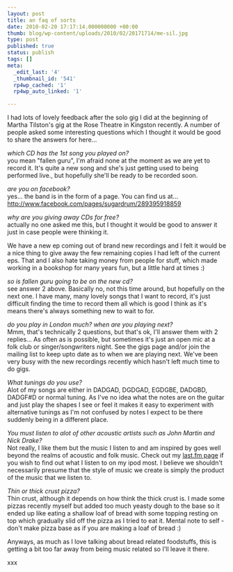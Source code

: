 ```yaml
---
layout: post
title: an faq of sorts
date: 2010-02-20 17:17:14.000000000 +00:00
thumb: blog/wp-content/uploads/2010/02/20171714/me-sil.jpg
type: post
published: true
status: publish
tags: []
meta:
  _edit_last: '4'
  _thumbnail_id: '541'
  rp4wp_cached: '1'
  rp4wp_auto_linked: '1'

---
```

<p>I had lots of lovely feedback after the solo gig I did at the beginning  of Martha Tilston's gig at the Rose Theatre in Kingston recently. A  number of people asked some interesting questions which I thought it  would be good to share the answers for here...</p>

<p><em>which CD has  the 1st song you played on?</em><br />
you mean "fallen guru", I'm afraid  none at the moment as we are yet to record it. It's quite a new song and  she's just getting used to being performed live., but hopefully she'll  be ready to be recorded soon.</p>
<p><em>are you on facebook?</em><br />
yes... the band is in the form of a page.  You can find us at...<br />
<a href="http://www.facebook.com/pages/sugardrum/289395918859">http://www.facebook.com/pages/sugardrum/289395918859</a></p>
<p><em>why  are you giving away CDs for free?</em><br />
actually no one asked me  this, but I thought it would be good to answer it just in case people  were thinking it.</p>
<p>We have a new ep coming out of brand new recordings  and I felt it would be a nice thing to give away the few remaining  copies I had left of the current eps. That and I also hate taking money  from people for stuff, which made working in a bookshop for many years  fun, but a little hard at times :)</p>
<p><em>so is fallen guru going to  be on the new cd?</em><br />
see answer 2 above. Basically no, not this  time around, but hopefully on the next one. I have many, many lovely  songs that I want to record, it's just difficult finding the time to  record them all which is good I think as it's means there's always  something new to wait to for.</p>
<p><em>do you play in London much?  when are you playing next?</em><br />
Mmm, that's technically 2 questions,  but that's ok, I'll answer them with 2 replies... As often as is  possible, but sometimes it's just an open mic at a folk club or  singer/songwriters night. See the gigs page and/or join the mailing list  to keep upto date as to when we are playing next. We've been very busy  with the new recordings recently which hasn't left much time to do gigs.</p>
<p><em>What tunings do you use?</em><br />
Alot of my songs are  either in DADGAD, DGDGAD, EGDGBE, DADGBD, DADGF#D or normal tuning. As  I've no idea what the notes are on the guitar and just play the shapes I  see or feel it makes it easy to experiment with alternative tunings as  I'm not confused by notes I expect to be there suddenly being in a  different place.</p>
<p><em>You must listen to alot of other acoustic  artists such as John Martin and Nick Drake?</em><br />
Not really, I like  them but the music I listen to and am inspired by goes well beyond the  realms of acoustic and folk music. Check out my <a href="http://www.last.fm/user/sugardrum">last.fm page</a> if you wish to  find out what I listen to on my ipod most. I believe we shouldn't  necessarily presume that the style of music we create is simply the  product of the music that we listen to.</p>
<p><em>Thin or thick crust  pizza?</em><br />
Thin crust, although it depends on how think the thick  crust is. I made some pizzas recently myself but added too much yeasty  dough to the base so it ended up like eating a shallow loaf of bread  with some topping resting on top which gradually slid off the pizza as I  tried to eat it. Mental note to self - don't make pizza base as if you  are making a loaf of bread :)</p>
<p>Anyways, as much as I love talking  about bread related foodstuffs, this is getting a bit too far away from  being music related so I'll leave it there.</p>
<p>xxx</p>
